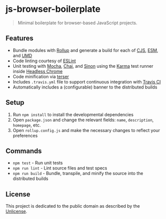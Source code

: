 # js-browser-boilerplate

> Minimal boilerplate for browser-based JavaScript projects.

## Features

* Bundle modules with [Rollup](https://rollupjs.org) and generate a build for each of [CJS](http://www.commonjs.org/), [ESM](https://v8.dev/features/modules), and [UMD](https://github.com/umdjs/umd)
* Code linting courtesy of [ESLint](http://eslint.org/)
* Unit testing with [Mocha](http://mochajs.org/), [Chai](http://chaijs.com/), and [Sinon](http://sinonjs.org/) using the [Karma](https://karma-runner.github.io) test runner inside [Headless Chrome](https://developers.google.com/web/updates/2017/04/headless-chrome)
* Code minification via [terser](https://github.com/terser/terser)
* Includes `.travis.yml` file to support continuous integration with [Travis CI](https://travis-ci.org/)
* Automatically includes a (configurable) banner to the distributed builds

## Setup

1. Run `npm install` to install the developmental dependencies
2. Open `package.json` and change the relevant fields: `name`, `description`, `homepage`, etc.
3. Open `rollup.config.js` and make the necessary changes to reflect your preferences

## Commands

* `npm test` - Run unit tests
* `npm run lint` - Lint source files and test specs
* `npm run build` - Bundle, transpile, and minify the source into the distributed builds

## License

This project is dedicated to the public domain as described by the [Unlicense](http://unlicense.org/).